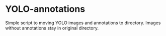 # YOLO-annotations
Simple script to moving YOLO images and annotations to directory. Images without annotations stay in original directory.
